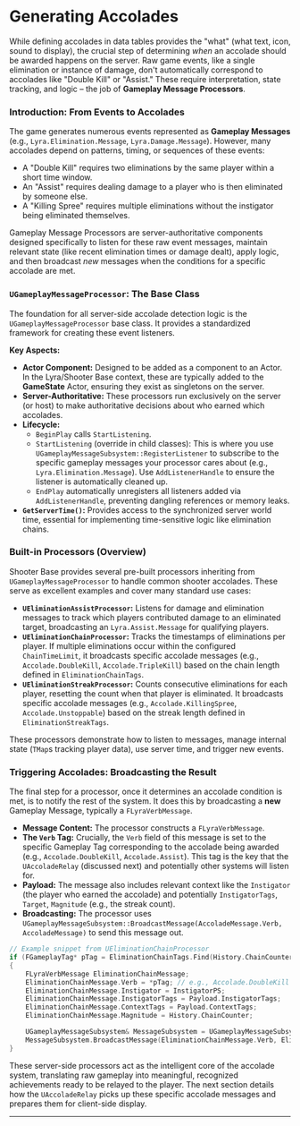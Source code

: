 # Generating Accolades

While defining accolades in data tables provides the "what" (what text, icon, sound to display), the crucial step of determining _when_ an accolade should be awarded happens on the server. Raw game events, like a single elimination or instance of damage, don't automatically correspond to accolades like "Double Kill" or "Assist." These require interpretation, state tracking, and logic – the job of **Gameplay Message Processors**.

### Introduction: From Events to Accolades

The game generates numerous events represented as **Gameplay Messages** (e.g., `Lyra.Elimination.Message`, `Lyra.Damage.Message`). However, many accolades depend on patterns, timing, or sequences of these events:

* A "Double Kill" requires two eliminations by the same player within a short time window.
* An "Assist" requires dealing damage to a player who is then eliminated by someone else.
* A "Killing Spree" requires multiple eliminations without the instigator being eliminated themselves.

Gameplay Message Processors are server-authoritative components designed specifically to listen for these raw event messages, maintain relevant state (like recent elimination times or damage dealt), apply logic, and then broadcast _new_ messages when the conditions for a specific accolade are met.

### `UGameplayMessageProcessor`: The Base Class

The foundation for all server-side accolade detection logic is the `UGameplayMessageProcessor` base class. It provides a standardized framework for creating these event listeners.

**Key Aspects:**

* **Actor Component:** Designed to be added as a component to an Actor. In the Lyra/Shooter Base context, these are typically added to the **GameState** Actor, ensuring they exist as singletons on the server.
* **Server-Authoritative:** These processors run exclusively on the server (or host) to make authoritative decisions about who earned which accolades.
* **Lifecycle:**
  * `BeginPlay` calls `StartListening`.
  * `StartListening` (override in child classes): This is where you use `UGameplayMessageSubsystem::RegisterListener` to subscribe to the specific gameplay messages your processor cares about (e.g., `Lyra.Elimination.Message`). Use `AddListenerHandle` to ensure the listener is automatically cleaned up.
  * `EndPlay` automatically unregisters all listeners added via `AddListenerHandle`, preventing dangling references or memory leaks.
* **`GetServerTime()`:** Provides access to the synchronized server world time, essential for implementing time-sensitive logic like elimination chains.

### Built-in Processors (Overview)

Shooter Base provides several pre-built processors inheriting from `UGameplayMessageProcessor` to handle common shooter accolades. These serve as excellent examples and cover many standard use cases:

* **`UEliminationAssistProcessor`:** Listens for damage and elimination messages to track which players contributed damage to an eliminated target, broadcasting an `Lyra.Assist.Message` for qualifying players.
* **`UEliminationChainProcessor`:** Tracks the timestamps of eliminations per player. If multiple eliminations occur within the configured `ChainTimeLimit`, it broadcasts specific accolade messages (e.g., `Accolade.DoubleKill`, `Accolade.TripleKill`) based on the chain length defined in `EliminationChainTags`.
* **`UEliminationStreakProcessor`:** Counts consecutive eliminations for each player, resetting the count when that player is eliminated. It broadcasts specific accolade messages (e.g., `Accolade.KillingSpree`, `Accolade.Unstoppable`) based on the streak length defined in `EliminationStreakTags`.

These processors demonstrate how to listen to messages, manage internal state (`TMap`s tracking player data), use server time, and trigger new events.

### Triggering Accolades: Broadcasting the Result

The final step for a processor, once it determines an accolade condition is met, is to notify the rest of the system. It does this by broadcasting a **new** Gameplay Message, typically a `FLyraVerbMessage`.

* **Message Content:** The processor constructs a `FLyraVerbMessage`.
* **The `Verb` Tag:** Crucially, the `Verb` field of this message is set to the specific Gameplay Tag corresponding to the accolade being awarded (e.g., `Accolade.DoubleKill`, `Accolade.Assist`). This tag is the key that the `UAccoladeRelay` (discussed next) and potentially other systems will listen for.
* **Payload:** The message also includes relevant context like the `Instigator` (the player who earned the accolade) and potentially `InstigatorTags`, `Target`, `Magnitude` (e.g., the streak count).
* **Broadcasting:** The processor uses `UGameplayMessageSubsystem::BroadcastMessage(AccoladeMessage.Verb, AccoladeMessage)` to send this message out.

```cpp
// Example snippet from UEliminationChainProcessor
if (FGameplayTag* pTag = EliminationChainTags.Find(History.ChainCounter))
{
    FLyraVerbMessage EliminationChainMessage;
    EliminationChainMessage.Verb = *pTag; // e.g., Accolade.DoubleKill
    EliminationChainMessage.Instigator = InstigatorPS;
    EliminationChainMessage.InstigatorTags = Payload.InstigatorTags;
    EliminationChainMessage.ContextTags = Payload.ContextTags;
    EliminationChainMessage.Magnitude = History.ChainCounter;

    UGameplayMessageSubsystem& MessageSubsystem = UGameplayMessageSubsystem::Get(this);
    MessageSubsystem.BroadcastMessage(EliminationChainMessage.Verb, EliminationChainMessage); // Notify system
}
```

These server-side processors act as the intelligent core of the accolade system, translating raw gameplay into meaningful, recognized achievements ready to be relayed to the player. The next section details how the `UAccoladeRelay` picks up these specific accolade messages and prepares them for client-side display.

***
